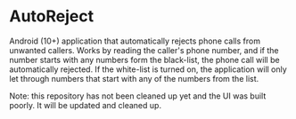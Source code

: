 # AutoReject
Android (10+) application that automatically rejects phone calls from unwanted callers. 
Works by reading the caller's phone number, and if the number starts with any numbers form the black-list, the phone call will be automatically rejected. 
If the white-list is turned on, the application will only let through numbers that start with any of the numbers from the list.

Note: this repository has not been cleaned up yet and the UI was built poorly. It will be updated and cleaned up.
